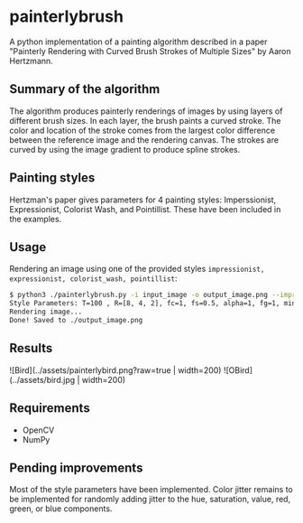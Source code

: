 # painterlybrush



A python implementation of a painting algorithm described in a paper "Painterly Rendering with Curved Brush Strokes of Multiple Sizes" by Aaron Hertzmann.

## Summary of the algorithm



The algorithm produces painterly renderings of images by using layers of different brush sizes. In each layer, the brush paints a curved stroke. The color and location of the stroke comes from the largest color difference between the reference image and the rendering canvas. The strokes are curved by using the image gradient to produce spline strokes.

## Painting styles



Hertzman's paper gives parameters for 4 painting styles: Imperssionist, Expressionist, Colorist Wash, and Pointillist. These have been included in the examples.

## Usage



Rendering an image using one of the provided styles ```impressionist, expressionist, colorist_wash, pointillist```:
```bash
$ python3 ./painterlybrush.py -i input_image -o output_image.png --impressionist
Style Parameters: T=100 , R=[8, 4, 2], fc=1, fs=0.5, alpha=1, fg=1, minl=4, maxl=16
Rendering image...
Done! Saved to ./output_image.png

```

## Results

![Bird](../assets/painterlybird.png?raw=true | width=200)
![OBird](../assets/bird.jpg | width=200)



## Requirements

 * OpenCV
 * NumPy

 ## Pending improvements

 

Most of the style parameters have been implemented. Color jitter remains to be implemented for randomly adding jitter to the hue, saturation, value, red, green, or blue components.
